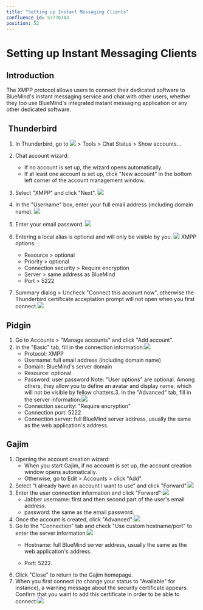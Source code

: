 ```yaml
---
title: "Setting up Instant Messaging Clients"
confluence_id: 57770743
position: 52
---
```

# Setting up Instant Messaging Clients


## Introduction

The XMPP protocol allows users to connect their dedicated software to BlueMind's instant messaging service and chat with other users, whether they too use BlueMind's integrated instant messaging application or any other dedicated software.


##  Thunderbird

1. In Thunderbird, go to ![](../../../attachments/57770743/66094998.png) > Tools > Chat Status > Show accounts...

2. Chat account wizard:
    - If no account is set up, the wizard opens automatically.
    - If at least one account is set up, click "New account" in the bottom left corner of the account management window.
3. Select "XMPP" and click "Next".
![](../../../attachments/57770743/66095005.png)

4. In the "Username" box, enter your full email address (including domain name).
![](../../../attachments/57770743/66095006.png)

5. Enter your email password.
![](../../../attachments/57770743/66095008.png)

6. Entering a local alias is optional and will only be visible by you.
![](../../../attachments/57770743/66095009.png)
XMPP options:

    - Resource > optional
    - Priority > optional
    - Connection security > Require encryption
    - Server > same address as BlueMind
    - Port > 5222
7. Summary dialog > Uncheck "Connect this account now", otherwise the Thunderbird certificate acceptation prompt will not open when you first connect.![](../../../attachments/57770743/66095010.png)


## Pidgin

1. Go to Accounts > "Manage accounts" and click "Add account".
2. In the "Basic" tab, fill in the connection information:![](../../../attachments/57770743/66094992.png)
    - Protocol: XMPP
    - Username: full email address (including domain name)
    - Domain: BlueMind's server domain
    - Resource: optional
    - Password: user password
Note: "User options" are optional. Among others, they allow you to define an avatar and display name, which will not be visible by fellow chatters.3. In the "Advanced" tab, fill in the server information:![](../../../attachments/57770743/66095011.png)
    - Connection security: "Require encryption"
    - Connection port: 5222
    - Connection server: full BlueMind server address, usually the same as the web application's address.


## Gajim

1. Opening the account creation wizard:
    - When you start Gajim, if no account is set up, the account creation window opens automatically.
    - Otherwise, go to Edit > Accounts > click "Add".
2. Select "I already have an account I want to use" and click "Forward".![](../../../attachments/57770743/66095012.png)
3. Enter the user connection information and click "Forward":![](../../../attachments/57770743/66095013.png)
    - Jabber username: first and then second part of the user's email address.
    - password: the same as the email password.
4. Once the account is created, click "Advanced":![](../../../attachments/57770743/66095014.png)
5. Go to the "Connection" tab and check "Use custom hostname/port" to enter the server information:![](../../../attachments/57770743/66095015.png)
    - Hostname: full BlueMind server address, usually the same as the web application's address.

    - Port: 5222.
6. Click "Close" to return to the Gajim homepage. 
7. When you first connect (to change your status to "Available" for instance), a warning message about the security certificate appears. Confirm that you want to add this certificate in order to be able to connect:![](../../../attachments/57770743/66095016.png)


 

 

 

